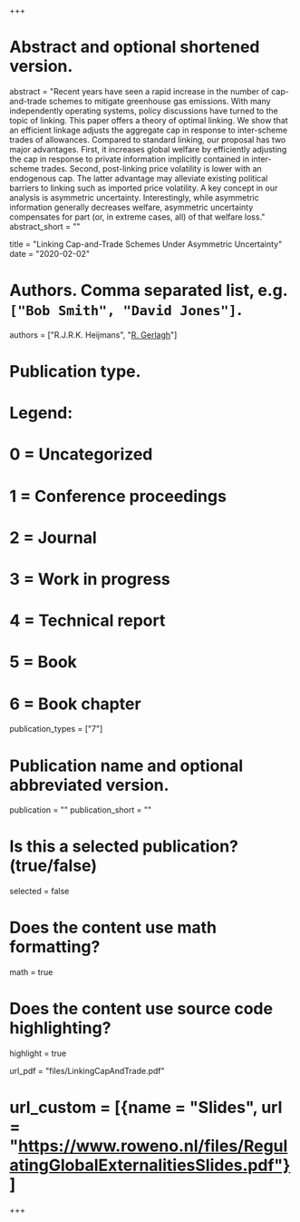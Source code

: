 +++
# Abstract and optional shortened version.
abstract = "Recent years have seen a rapid increase in the number of cap-and-trade schemes to mitigate greenhouse gas emissions. With many independently operating systems, policy discussions have turned to the topic of linking. This paper offers a theory of optimal linking. We show that an efficient linkage adjusts the aggregate cap  in response to inter-scheme trades of allowances. Compared to standard linking, our proposal has two major advantages. First, it increases global welfare by efficiently adjusting the cap in response to private information implicitly contained in inter-scheme trades. Second, post-linking price volatility is lower with an endogenous cap. The latter advantage may alleviate existing political barriers to linking such as imported price volatility. A key concept in our analysis is asymmetric uncertainty. Interestingly, while asymmetric information generally decreases welfare, asymmetric uncertainty compensates for part (or, in extreme cases, all) of that welfare loss."
abstract_short = ""

title = "Linking Cap-and-Trade Schemes Under Asymmetric Uncertainty"
date = "2020-02-02"

# Authors. Comma separated list, e.g. `["Bob Smith", "David Jones"]`.
authors = ["R.J.R.K. Heijmans", "[R. Gerlagh](http://www.gerlagh.nl)"]

# Publication type.
# Legend:
# 0 = Uncategorized
# 1 = Conference proceedings
# 2 = Journal
# 3 = Work in progress
# 4 = Technical report
# 5 = Book
# 6 = Book chapter
publication_types = ["7"]

# Publication name and optional abbreviated version.
publication = ""
publication_short = ""

# Is this a selected publication? (true/false)
selected = false


# Does the content use math formatting?
math = true

# Does the content use source code highlighting?
highlight = true

url_pdf = "files/LinkingCapAndTrade.pdf"

# url_custom = [{name = "Slides", url = "https://www.roweno.nl/files/RegulatingGlobalExternalitiesSlides.pdf"}]


+++
